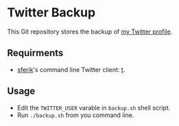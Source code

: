 # Twitter Backup

This Git repository stores the backup of [my Twitter profile](https://www.twitter.com/mylesb).

## Requirments

- [sferik](https://github.com/sferik)'s command line Twitter client: [t](https://github.com/sferik/t).

## Usage

- Edit the `TWITTER_USER` varable in `backup.sh` shell script.
- Run `./backup.sh` from you command line.
